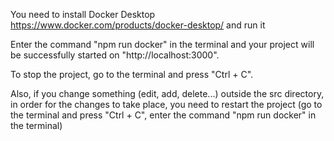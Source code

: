 You need to install Docker Desktop https://www.docker.com/products/docker-desktop/
and run it

Enter the command "npm run docker" in the terminal and your project will be successfully started on "http://localhost:3000".

To stop the project, go to the terminal and press "Ctrl + C".

Also, if you change something (edit, add, delete...) outside the src directory, in order for the changes to take place, you need to restart the project (go to the terminal and press "Ctrl + C", enter the command "npm run docker" in the terminal)

